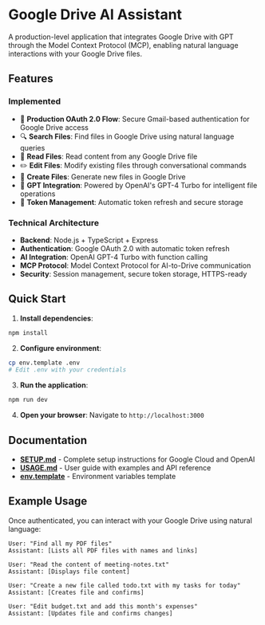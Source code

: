 # Google Drive AI Assistant

A production-level application that integrates Google Drive with GPT through the Model Context Protocol (MCP), enabling natural language interactions with your Google Drive files.

## Features

### Implemented
- 🔐 **Production OAuth 2.0 Flow**: Secure Gmail-based authentication for Google Drive access
- 🔍 **Search Files**: Find files in Google Drive using natural language queries
- 📖 **Read Files**: Read content from any Google Drive file
- ✏️ **Edit Files**: Modify existing files through conversational commands
- 📝 **Create Files**: Generate new files in Google Drive
- 🤖 **GPT Integration**: Powered by OpenAI's GPT-4 Turbo for intelligent file operations
- 🔄 **Token Management**: Automatic token refresh and secure storage

### Technical Architecture
- **Backend**: Node.js + TypeScript + Express
- **Authentication**: Google OAuth 2.0 with automatic token refresh
- **AI Integration**: OpenAI GPT-4 Turbo with function calling
- **MCP Protocol**: Model Context Protocol for AI-to-Drive communication
- **Security**: Session management, secure token storage, HTTPS-ready

## Quick Start

1. **Install dependencies**:
```bash
npm install
```

2. **Configure environment**:
```bash
cp env.template .env
# Edit .env with your credentials
```

3. **Run the application**:
```bash
npm run dev
```

4. **Open your browser**: Navigate to `http://localhost:3000`

## Documentation

- **[SETUP.md](./SETUP.md)** - Complete setup instructions for Google Cloud and OpenAI
- **[USAGE.md](./USAGE.md)** - User guide with examples and API reference
- **[env.template](./env.template)** - Environment variables template

## Example Usage

Once authenticated, you can interact with your Google Drive using natural language:

```
User: "Find all my PDF files"
Assistant: [Lists all PDF files with names and links]

User: "Read the content of meeting-notes.txt"
Assistant: [Displays file content]

User: "Create a new file called todo.txt with my tasks for today"
Assistant: [Creates file and confirms]

User: "Edit budget.txt and add this month's expenses"
Assistant: [Updates file and confirms changes]
```
